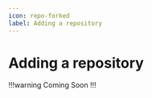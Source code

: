 ```yaml
---
icon: repo-forked
label: Adding a repository
---
```

# Adding a repository

!!!warning
Coming Soon
!!!
